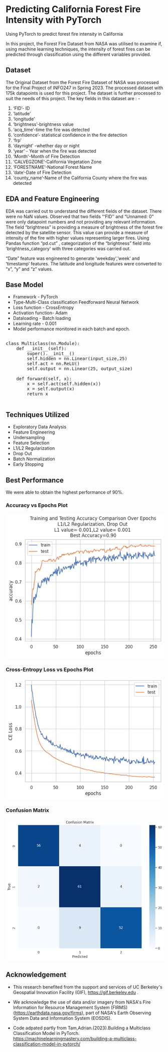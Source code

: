 # Predicting California Forest Fire Intensity with PyTorch
 Using PyTorch to predict forest fire intensity in California

 In this project, the Forest Fire Dataset from NASA was utilised to examine if, using machine learning techniques, the intensity of forest fires can be predicted through classification using the different variables provided.

## Dataset 

The Original Dataset from the Forest Fire Dataset of NASA  was processed for the Final Project of INFO247 in Spring 2023. The processed dataset with 175k datapoints is used for this project. The dataset is further processed to suit the needs of this project.
The key fields in this dataset are : -

1. ‘FID’- ID
2. ‘latitude’
3. ‘longitude’
4. ‘brightness’-brightness value
5. ‘acq_time’-time the fire was detected
6. ‘confidence’- statistical confidence in the fire detection
7. ‘frp’ 
8. ‘daynight’ -whether day or night
9. ‘year’ - Year when the fire was detected
10. ‘Month'-Month of Fire Detection
11. ‘CALVEGZONE’-California Vegetation Zone
12. ‘FORESTNAME’-National Forest Name
13. ‘date’-Date of Fire Detection
14. ‘county_name’-Name of the California County where the fire was detected


## EDA and Feature Engineering

EDA was carried out to understand the different fields of the dataset. There were no NaN values. Observed that two fields “‘FID’’ and “Unnamed: 0” were only datapoint numbers and not providing any relevant information. 
The field “brightness” is providing a measure of brightness of the forest fire detected by the satellite sensor. This value can provide a measure of intensity of the fire with higher values representing larger fires. Using Pandas function “pd.cut” , categorization of the “brightness” field into 'brightness_category' with three categories was carried out. 

“Date” feature was engineered to generate 'weekday',’week’ and ‘timestamp’ features. The latitude and longitude features were converted to “x”, “y” and “z” values.

## Base Model

- Framework - PyTorch
- Type-Multi-Class classification Feedforward Neural Network
- Loss function - CrossEntropy 
- Activation function- Adam
- Dataloading - Batch loading
- Learning rate - 0.001
- Model performance monitored in each batch and epoch. 

<pre>

class Multiclass(nn.Module):
    def __init__(self):
        super().__init__()
        self.hidden = nn.Linear(input_size,25)
        self.act = nn.ReLU()
        self.output = nn.Linear(25, output_size)

    def forward(self, x):
        x = self.act(self.hidden(x))
        x = self.output(x)
        return x

</pre>

## Techniques Utilized

- Exploratory Data Analysis
- Feature Engineering 
- Undersampling 
- Feature Selection
- L1/L2 Regularization
- Drop Out 
- Batch Normalization
- Early Stopping 

## Best Performance

We were able to obtain the highest performance of 90%. 

### Accuracy vs Epochs Plot

![Accuracy vs Epochs Plot](images/L1L2_dropout_accuracy.png)

### Cross-Entropy Loss vs Epochs Plot

![Cross-Entropy Loss vs Epochs Plot](images/L1L2_dropout_crossentropyloss.png)

### Confusion Matrix

![Confusion Matrix](images/L1L2_dropout_confusionmatrix.png)

## Acknowledgement

* This research benefited from the support and services of UC Berkeley's Geospatial Innovation Facility (GIF), https://gif.berkeley.edu .

* We acknowledge the use of data and/or imagery from NASA's Fire Information for Resource Management System (FIRMS) (https://earthdata.nasa.gov/firms), part of NASA's Earth Observing System Data and Information System (EOSDIS).

* Code adpated partly from Tam,Adrian.(2023).Building a Multiclass Classification Model in PyTorch. https://machinelearningmastery.com/building-a-multiclass-classification-model-in-pytorch/ 



